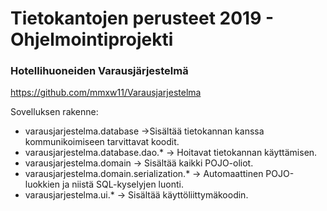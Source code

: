 # Tietokantojen perusteet 2019 - Ohjelmointiprojekti 
### Hotellihuoneiden Varausjärjestelmä
https://github.com/mmxw11/Varausjarjestelma

Sovelluksen rakenne:
 * varausjarjestelma.database ->Sisältää tietokannan kanssa kommunikoimiseen tarvittavat koodit.
 * varausjarjestelma.database.dao.* -> Hoitavat tietokannan käyttämisen.
 * varausjarjestelma.domain -> Sisältää kaikki POJO-oliot.
 * varausjarjestelma.domain.serialization.* -> Automaattinen POJO-luokkien ja niistä SQL-kyselyjen luonti.
 * varausjarjestelma.ui.* -> Sisältää käyttöliittymäkoodin.
